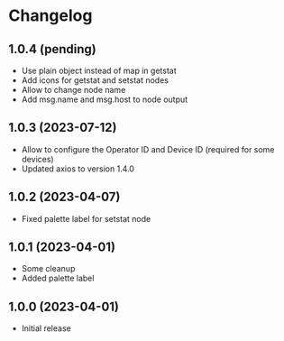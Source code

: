 # Changelog

## 1.0.4 (pending)

* Use plain object instead of map in getstat
* Add icons for getstat and setstat nodes
* Allow to change node name
* Add msg.name and msg.host to node output

## 1.0.3 (2023-07-12)

* Allow to configure the Operator ID and Device ID (required for some devices)
* Updated axios to version 1.4.0

## 1.0.2 (2023-04-07)

* Fixed palette label for setstat node

## 1.0.1 (2023-04-01)

* Some cleanup
* Added palette label

## 1.0.0 (2023-04-01)

* Initial release